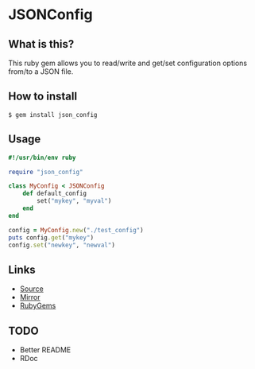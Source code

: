 # JSONConfig

## What is this?

This ruby gem allows you to read/write and get/set configuration
options from/to a JSON file.

## How to install

```
$ gem install json_config
```

## Usage

```ruby
#!/usr/bin/env ruby

require "json_config"

class MyConfig < JSONConfig
    def default_config
        set("mykey", "myval")
    end
end

config = MyConfig.new("./test_config")
puts config.get("mykey")
config.set("newkey", "newval")
```

## Links

- [Source](https://gitlab.com/mjwhitta/json_config)
- [Mirror](https://github.com/mjwhitta/json_config)
- [RubyGems](https://rubygems.org/gems/json_config)

## TODO

- Better README
- RDoc
